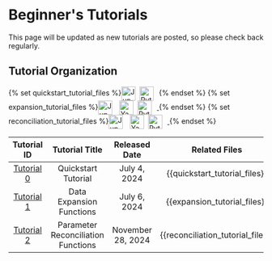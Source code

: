 # Beginner's Tutorials


This page will be updated as new tutorials are posted, so please check back regularly.

## Tutorial Organization

{% set quickstart_tutorial_files %}<a href="https://github.com/jwzhanggy/tinyBIG/blob/main/docs/notes/quickstart_tutorial.ipynb"><img src="https://raw.githubusercontent.com/jwzhanggy/tinyBIG/main/docs/assets/img/ipynb_icon.png" alt="Jupyter Logo" style="height: 2em; vertical-align: middle; margin-right: 4px;"></a>  <a href="https://github.com/jwzhanggy/tinyBIG/blob/main/docs/notes/quickstart_tutorial.py"><img src="https://raw.githubusercontent.com/jwzhanggy/tinyBIG/main/docs/assets/img/python_icon.svg" alt="Python Logo" style="height: 2em; vertical-align: middle; margin-right: 10px;"></a>{% endset %}
{% set expansion_tutorial_files %}<a href="https://github.com/jwzhanggy/tinyBIG/blob/main/docs/tutorials/beginner/module/code/expansion_tutorial.ipynb"><img src="https://raw.githubusercontent.com/jwzhanggy/tinyBIG/main/docs/assets/img/ipynb_icon.png" alt="Jupyter Logo" style="height: 2em; vertical-align: middle; margin-right: 10px;"></a> <a href="https://github.com/jwzhanggy/tinyBIG/blob/main/docs/tutorials/beginner/module/code/configs/expansion_function_postprocessing.yaml"><img src="https://raw.githubusercontent.com/jwzhanggy/tinyBIG/main/docs/assets/img/yaml_icon.png" alt="Yaml Logo" style="height: 2em; vertical-align: middle; margin-right: 4px;"></a> <a href="https://github.com/jwzhanggy/tinyBIG/blob/main/docs/tutorials/beginner/module/code/expansion_tutorial.py"> <img src="https://raw.githubusercontent.com/jwzhanggy/tinyBIG/main/docs/assets/img/python_icon.svg" alt="Python Logo" style="height: 2em; vertical-align: middle; margin-right: 10px;"> </a>{% endset %}
{% set reconciliation_tutorial_files %}<a href="https://github.com/jwzhanggy/tinyBIG/blob/main/docs/tutorials/beginner/module/code/reconciliation_tutorial.ipynb"><img src="https://raw.githubusercontent.com/jwzhanggy/tinyBIG/main/docs/assets/img/ipynb_icon.png" alt="Jupyter Logo" style="height: 2em; vertical-align: middle; margin-right: 10px;"></a> <a href="https://github.com/jwzhanggy/tinyBIG/blob/main/docs/tutorials/beginner/module/code/configs/reconciliation_function_configs.yaml"><img src="https://raw.githubusercontent.com/jwzhanggy/tinyBIG/main/docs/assets/img/yaml_icon.png" alt="Yaml Logo" style="height: 2em; vertical-align: middle; margin-right: 4px;"></a> <a href="https://github.com/jwzhanggy/tinyBIG/blob/main/docs/tutorials/beginner/module/code/reconciliation_tutorial.py"> <img src="https://raw.githubusercontent.com/jwzhanggy/tinyBIG/main/docs/assets/img/python_icon.svg" alt="Python Logo" style="height: 2em; vertical-align: middle; margin-right: 10px;"> </a>{% endset %}


|                    Tutorial ID                    |           Tutorial Title           |   Released Date   |         Related Files          |
|:-------------------------------------------------:|:----------------------------------:|:-----------------:|:------------------------------:|
|     [Tutorial 0](../../guides/quick_start.md)     |        Quickstart Tutorial         |   July 4, 2024    | {{quickstart_tutorial_files}}  |
|   [Tutorial 1](./module/expansion_function.md)    |      Data Expansion Functions      |   July 6, 2024    |  {{expansion_tutorial_files}}  |
| [Tutorial 2](./module/reconciliation_function.md) | Parameter Reconciliation Functions | November 28, 2024 |  {{reconciliation_tutorial_files}}  |


[//]: # (| [Tutorial 2]&#40;./module/extended_nested_expansion.md&#41; | Extended and Nested Data Expansions |     TBD      | To Be Provided  |)

[//]: # (|  [Tutorial 3]&#40;./module/reconciliation_function.md&#41;  | Parameter Reconciliation Functions  |     TBD      | To Be Provided  |)

[//]: # (|    [Tutorial 4]&#40;./module/remainder_function.md&#41;     |         Remainder Functions         |     TBD      | To Be Provided  |)

[//]: # (| [Tutorial 5]&#40;./module/data_processing_function.md&#41;  |      Data Processing Functions      |     TBD      | To Be Provided  |)

[//]: # ()
[//]: # ()
[//]: # (## Tutorials on {{ our }} Model Architecture)

[//]: # ()
[//]: # (|             Tutorial ID             |              Tutorial Title              | Release Date |   Colab Link    |)

[//]: # (|:-----------------------------------:|:----------------------------------------:|:------------:|:---------------:|)

[//]: # (| [Tutorial 6]&#40;./model/rpn_model.md&#41;  |          RPN Model Architecture          |     TBD      | To Be Provided  |)

[//]: # (|  [Tutorial 7]&#40;./model/wide_rpn.md&#41;  |       RPN with Wide Architectures        |     TBD      | To Be Provided  |)

[//]: # (|  [Tutorial 8]&#40;./model/deep_rpn.md&#41;  |        RPN with Deep Architecture        |     TBD      | To Be Provided  |)

[//]: # (| [Tutorial 9]&#40;./model/rpn_config.md&#41; |         RPN Model Configurations         |     TBD      | To Be Provided  |)

[//]: # ()
[//]: # ()
[//]: # (## Tutorials on Datasets for {{ our }} Training)

[//]: # ()
[//]: # (|              Tutorial ID               |       Tutorial Title        | Release Date |   Colab Link    |)

[//]: # (|:--------------------------------------:|:---------------------------:|:------------:|:---------------:|)

[//]: # (| [Tutorial 10]&#40;./data/function_data.md&#41; | Continuous Function Dataset |     TBD      | To Be Provided  |)

[//]: # (|  [Tutorial 11]&#40;./data/image_data.md&#41;   |   Discrete Image Dataset    |     TBD      | To Be Provided  |)

[//]: # (|   [Tutorial 12]&#40;./data/text_data.md&#41;   |    Discrete Text Dataset    |     TBD      | To Be Provided  |)

[//]: # (| [Tutorial 13]&#40;./data/tabular_data.md&#41;  |   Classic Tabular Dataset   |     TBD      | To Be Provided  |)

[//]: # ()
[//]: # (## Tutorials on Deep Function Learning Tasks with {{ our }})

[//]: # ()
[//]: # (|                   Tutorial ID                   |           Tutorial Title           | Release Date |   Colab Link    |)

[//]: # (|:-----------------------------------------------:|:----------------------------------:|:------------:|:---------------:|)

[//]: # (| [Tutorial 14]&#40;./task/function_approximation.md&#41; | Continuous Function Approximation  |     TBD      | To Be Provided  |)

[//]: # (|  [Tutorial 15]&#40;./task/image_classification.md&#41;  |   Discrete Image Classification    |     TBD      | To Be Provided  |)

[//]: # (|  [Tutorial 16]&#40;./task/text_classification.md&#41;   |    Discrete Text Classification    |     TBD      | To Be Provided  |)

[//]: # (|  [Tutorial 17]&#40;./task/dependency_inference.md&#41;  | Probabilistic Dependency Inference |     TBD      | To Be Provided  |)

[//]: # ()
